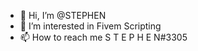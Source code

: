 - 👋 Hi, I’m @STEPHEN
- 👀 I’m interested in Fivem Scripting
- 📫 How to reach me S T E P H E N#3305

<!---
STEPHEN-ML/STEPHEN-ML is a ✨ special ✨ repository because its `README.md` (this file) appears on your GitHub profile.
You can click the Preview link to take a look at your changes.
--->
